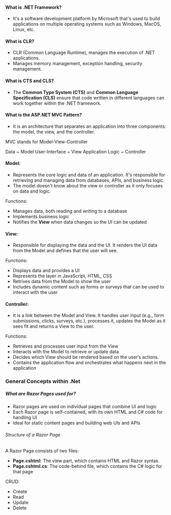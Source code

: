 
#### What is .NET Framework?
- It's a software development platform by Microsoft that's used to build applications on multiple operating systems such as Windows, MacOS, Linux, etc. 

#### What is CLR? 
- CLR (Common Language Runtime), manages the execution of .NET applications. 
- Manages memory management, exception handling, security management. 

#### What is CTS and CLS?
- The **Common Type System (CTS)** and **Common Language Specification (CLS)** ensure that code written in different languages can work together within the .NET framework. 

#### What is the ASP.NET MVC Pattern?
- It is an architecture that separates an application into three components: the model, the view, and the controller. 

MVC stands for Model-View-Controller

Data ~ Model
User-Interface ~ View
Application Logic ~ Controller

#### **Model:**
- Represents the core logic and data of an application. It's responsible for retrieving and managing data from databases, APIs, and business logic. 
- The model doesn't know about the view or controller as it only focuses on data and logic. 

Functions: 
- Manages data, both reading and writing to a database
- Implements business logic 
- Notifies the **View** when data changes so the UI can be updated
#### **View:**
- Responsible for displaying the data and the UI. It renders the UI data from the Model and defines that the user will see. 

Functions: 
- Displays data and provides a UI
- Represents the layer in JavaScript, HTML, CSS
- Retrives data from the Model to show the user
- Includes dynamic content such as forms or surveys that can be used to interact with the user

#### **Controller:**
- It is a link between the Model and View. It handles user input (e.g., form submissions, clicks, surveys, etc.), processes it, updates the Model as it sees fit and returns a View to the user. 

Functions: 
- Retrieves and processes user input from the View
- Interacts with the Model to retrieve or update data
- Decides which View should be rendered based on the user’s actions.
- Contains the application flow and orchestrates what happens next in the application
### General Concepts within .Net

##### What are Razor Pages used for?
- Razor pages are used on individual pages that combine UI and logic
- Each Razor page is self-contained, with its own HTML and C# code for handling UI
- Ideal for static content pages and building web UIs and APIs
###### Structure of a Razor Page

A Razor Page consists of two files:
- **Page.cshtml**: The view part, which contains HTML and Razor syntax.
- **Page.cshtml.cs**: The code-behind file, which contains the C# logic for that page

CRUD:
- Create
- Read
- Update
- Delete


